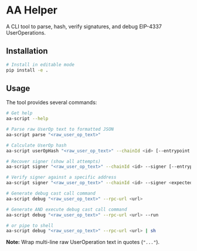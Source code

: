 # AA Helper

A CLI tool to parse, hash, verify signatures, and debug EIP-4337 UserOperations.

## Installation

```bash
# Install in editable mode
pip install -e .
```

## Usage

The tool provides several commands:

```bash
# Get help
aa-script --help

# Parse raw UserOp text to formatted JSON
aa-script parse "<raw_user_op_text>"

# Calculate UserOp hash
aa-script userOpHash "<raw_user_op_text>" --chainId <id> [--entrypoint <addr>]

# Recover signer (show all attempts)
aa-script signer "<raw_user_op_text>" --chainId <id> --signer [--entrypoint <addr>]

# Verify signer against a specific address
aa-script signer "<raw_user_op_text>" --chainId <id> --signer <expected_addr> [--entrypoint <addr>]

# Generate debug cast call command
aa-script debug "<raw_user_op_text>" --rpc-url <url>

# Generate AND execute debug cast call command
aa-script debug "<raw_user_op_text>" --rpc-url <url> --run

# or pipe to shell
aa-script debug "<raw_user_op_text>" --rpc-url <url> | sh
```

**Note:** Wrap multi-line raw UserOperation text in quotes (`"..."`). 